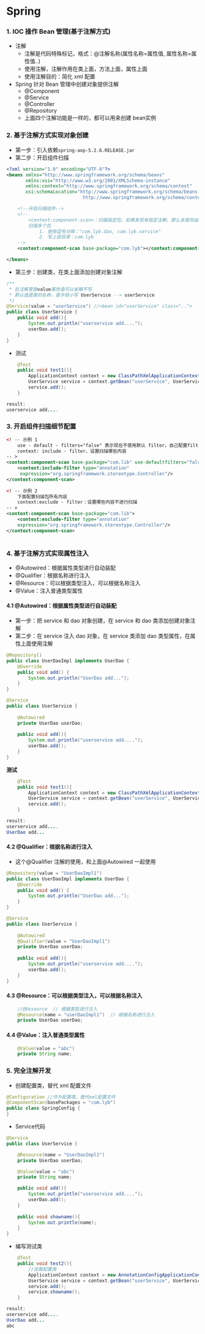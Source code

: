 # Spring

### 1. IOC 操作 Bean 管理(基于注解方式) 

* 注解 
  * 注解是代码特殊标记，格式：@注解名称(属性名称=属性值, 属性名称=属性值..) 
  * 使用注解，注解作用在类上面，方法上面，属性上面
  * 使用注解目的：简化 xml 配置 
* Spring 针对 Bean 管理中创建对象提供注解
  * @Component 
  * @Service 
  * @Controller 
  * @Repository 
  * 上面四个注解功能是一样的，都可以用来创建 bean实例 



### 2. 基于注解方式实现对象创建

* 第一步：引入依赖`spring-aop-5.2.6.RELEASE.jar`
* 第二步：开启组件扫描 

```xml
<?xml version="1.0" encoding="UTF-8"?>
<beans xmlns="http://www.springframework.org/schema/beans"
       xmlns:xsi="http://www.w3.org/2001/XMLSchema-instance"
       xmlns:context="http://www.springframework.org/schema/context"
       xsi:schemaLocation="http://www.springframework.org/schema/beans http://www.springframework.org/schema/beans/spring-beans.xsd
                            http://www.springframework.org/schema/context http://www.springframework.org/schema/context/spring-context.xsd">

    <!--开启扫描组件-->
    <!--
		<context:component-scan>：扫描指定包，如果发现有指定注解，那么该类将由Spring进行管理。
        扫描多个包
            1. 使用逗号分隔："com.lyb.dao, com.lyb.service"
            2. 写上层目录：com.lyb
    -->
    <context:component-scan base-package="com.lyb"></context:component-scan>

</beans>
```

* 第三步：创建类，在类上面添加创建对象注解

```java
/**
 * 在注解里面value属性值可以省略不写
 * 默认值是类的名称，首字母小写 UserService --> userService
 */
@Service(value = "userService") //<bean id="userService" class="..">
public class UserService {
    public void add(){
        System.out.println("userservice add....");
        userDao.add();
    }
}
```

* 测试

```java
    @Test
    public void test1(){
        ApplicationContext context = new ClassPathXmlApplicationContext("bean.xml");
        UserService service = context.getBean("userService", UserService.class);
        service.add();
    }

result:
userservice add....
```



### 3. 开启组件扫描细节配置 

```xml
<! -- 示例 1     
	use - default - filters="false" 表示现在不使用默认 filter，自己配置filter
	context: include - filter，设置扫描哪些内容
-- > 
<context:component-scan base-package="com.lib" use-defaultfilters="false">     
    <context:include-filter type="annotation"                
     expression="org.springframework.stereotype.Controller"/> 
</context:component-scan> 
 
<! -- 示例 2     
	下面配置扫描包所有内容    
	context:exclude - filter：设置哪些内容不进行扫描
-- >
<context:component-scan base-package="com.lib">     
    <context:exclude-filter type="annotation"                             		
    expression="org.springframework.stereotype.Controller"/> 
</context:component-scan> 
 
```



### 4. 基于注解方式实现属性注入

* @Autowired：根据属性类型进行自动装配
* @Qualifier：根据名称进行注入 
* @Resource：可以根据类型注入，可以根据名称注入 
* @Value：注入普通类型属性 



#### 4.1 @Autowired：根据属性类型进行自动装配 

* 第一步：把 service 和 dao 对象创建，在 service 和 dao 类添加创建对象注解
*  第二步：在 service 注入 dao 对象，在 service 类添加 dao 类型属性，在属性上面使用注解 

```java
@Repository()
public class UserDaoImpl implements UserDao {
    @Override
    public void add() {
        System.out.println("UserDao add...");
    }
}
```

```java
@Service
public class UserService {
  
    @Autowired
    private UserDao userDao;
    
    public void add(){
        System.out.println("userservice add....");
        userDao.add();
    }
}
```

**测试**

```java
    @Test
    public void test1(){
        ApplicationContext context = new ClassPathXmlApplicationContext("bean.xml");
        UserService service = context.getBean("userService", UserService.class);
        service.add();
    }

result:
userservice add....
UserDao add...
```



#### 4.2 @Qualifier：根据名称进行注入 

* 这个@Qualifier 注解的使用，和上面@Autowired 一起使用 

```java
@Repository(value = "UserDaoImpl1")
public class UserDaoImpl implements UserDao {
    @Override
    public void add() {
        System.out.println("UserDao add...");
    }
}
```

```java
@Service
public class UserService {
  
    @Autowired
    @Qualifier(value = "UserDaoImpl1")
    private UserDao userDao;
    
    public void add(){
        System.out.println("userservice add....");
        userDao.add();
    }
}
```



#### 4.3 @Resource：可以根据类型注入，可以根据名称注入

```java
	//@Resource  // 根据类型进行注入 
	@Resource(name = "userDaoImpl1")  // 根据名称进行注入 
	private UserDao userDao; 
```



#### 4.4 @Value：注入普通类型属性

```java
	@Value(value = "abc") 
	private String name;
```



### 5. 完全注解开发 

* 创建配置类，替代 xml 配置文件

```java
@Configuration //作为配置类，替代xml配置文件
@ComponentScan(basePackages = "com.lyb")
public class SpringConfig {
}
```

* Service代码

```java
@Service
public class UserService {

    @Resource(name = "UserDaoImpl1")
    private UserDao userDao;

    @Value(value = "abc")
    private String name;

    public void add(){
        System.out.println("userservice add....");
        userDao.add();
    }
    
    public void showname(){
        System.out.println(name);
    }
}
```

* 编写测试类

```java
    @Test
    public void test2(){
        //加载配置类
        ApplicationContext context = new AnnotationConfigApplicationContext(SpringConfig.class);
        UserService service = context.getBean("userService", UserService.class);
        service.add();
        service.showname();
    }

result:
userservice add....
UserDao add...
abc
```

